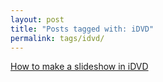 ```yaml
---
layout: post
title: "Posts tagged with: iDVD"
permalink: tags/idvd/
---
```

[How to make a slideshow in iDVD](/2011/08/how-to-make-slideshow-in-idvd)
